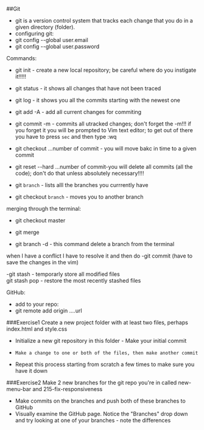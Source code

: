 ##Git

- git is a version control system that tracks each change that you do in a given directory (folder).
- configuring git:
- git config --global user.email
- git config --global user.password

Commands:
- git init  - create a new local repository; be careful where do you instigate it!!!!!  
- git status  - it shows all changes that have not been traced  
- git log - it shows you all the commits starting with the newest one    
- git add -A  - add all current changes for commiting  
- git commit -m   - commits all utracked changes; don't forget the -m!!! if you forget it you will be prompted to Vim text editor; to get out of there you have to press `sec` and then type :wq  

- git checkout ...number of commit - you will move bakc in time to a given commit  
    
- git reset --hard ...number of commit-you will delete all commits (all the code); don't do that unless absolutely necessary!!!!  

- git `branch` - lists alll the branches you currrently have  
- git checkout `branch` - moves you to another branch

merging through the terminal:
- git checkout master  
- git merge <name of branch>  


- git branch -d <name of branch>  - this command delete a branch from the terminal

when I have a conflict I have to resolve it and then do 
-git commit (have to save the changes in the vim)

-git stash  - temporarly store all modified files  
git stash pop  - restore the most recently stashed files  

GitHub:
- add to your repo:
- git remote add origin ....url

###Exercise1
Create a new project folder with at least two files, perhaps index.html and style.css  
-   Initialize a new git repository in this folder     -  Make your initial commit  
-     Make a change to one or both of the files, then make another commit  
-  Repeat this process starting from scratch a few times to make sure you have it down

###Exercise2
Make 2 new branches for the git repo you're in called new-menu-bar and 215-fix-responsiveness  
 - Make commits on the branches and push both of these branches to GitHub  
 - Visually examine the GitHub page. Notice the "Branches" drop down and try looking at one of your branches - note the differences